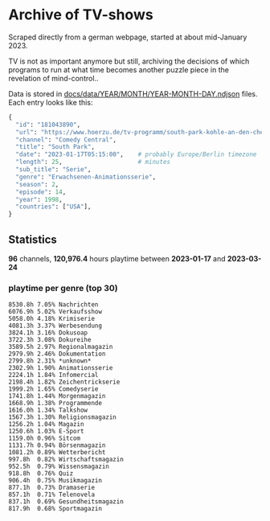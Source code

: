 # Archive of TV-shows

Scraped directly from a german webpage, started at about mid-January 2023.

TV is not as important anymore but still, archiving the decisions of which programs to run at what time
becomes another puzzle piece in the revelation of mind-control.. 

Data is stored in [docs/data/YEAR/MONTH/YEAR-MONTH-DAY.ndjson](docs/data/) files. 
Each entry looks like this:

```python
{
  "id": "181043890", 
  "url": "https://www.hoerzu.de/tv-programm/south-park-kohle-an-den-chefkoch/bid_181043890/", 
  "channel": "Comedy Central", 
  "title": "South Park", 
  "date": "2023-01-17T05:15:00",    # probably Europe/Berlin timezone 
  "length": 25,                     # minutes 
  "sub_title": "Serie", 
  "genre": "Erwachsenen-Animationsserie", 
  "season": 2, 
  "episode": 14, 
  "year": 1998, 
  "countries": ["USA"],
}
```

## Statistics

**96** channels, **120,976.4** hours playtime between **2023-01-17** and **2023-03-24**


### playtime per genre (top 30)

    8530.8h 7.05% Nachrichten
    6076.9h 5.02% Verkaufsshow
    5058.0h 4.18% Krimiserie
    4081.3h 3.37% Werbesendung
    3824.1h 3.16% Dokusoap
    3722.3h 3.08% Dokureihe
    3589.5h 2.97% Regionalmagazin
    2979.9h 2.46% Dokumentation
    2799.8h 2.31% *unknown*
    2302.9h 1.90% Animationsserie
    2224.1h 1.84% Infomercial
    2198.4h 1.82% Zeichentrickserie
    1999.2h 1.65% Comedyserie
    1741.8h 1.44% Morgenmagazin
    1668.9h 1.38% Programmende
    1616.0h 1.34% Talkshow
    1567.3h 1.30% Religionsmagazin
    1256.2h 1.04% Magazin
    1250.6h 1.03% E-Sport
    1159.0h 0.96% Sitcom
    1131.7h 0.94% Börsenmagazin
    1081.2h 0.89% Wetterbericht
    997.8h  0.82% Wirtschaftsmagazin
    952.5h  0.79% Wissensmagazin
    918.8h  0.76% Quiz
    906.4h  0.75% Musikmagazin
    877.1h  0.73% Dramaserie
    857.1h  0.71% Telenovela
    837.1h  0.69% Gesundheitsmagazin
    817.9h  0.68% Sportmagazin
